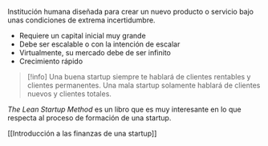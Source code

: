 Institución humana diseñada para crear un nuevo producto o servicio bajo unas condiciones de extrema incertidumbre. 

- Requiere un capital inicial muy grande
- Debe ser escalable o con la intención de escalar
- Virtualmente, su mercado debe de ser infinito
- Crecimiento rápido

>[!info]
>Una buena startup siempre te hablará de clientes rentables y clientes permanentes. Una mala startup solamente hablará de clientes nuevos y clientes totales.

*The Lean Startup Method* es un libro que es muy interesante en lo que respecta al proceso de formación de una startup.

[[Introducción a las finanzas de una startup]] 